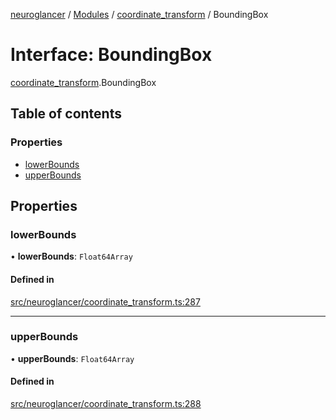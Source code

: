 [neuroglancer](../README.md) / [Modules](../modules.md) / [coordinate\_transform](../modules/coordinate_transform.md) / BoundingBox

# Interface: BoundingBox

[coordinate_transform](../modules/coordinate_transform.md).BoundingBox

## Table of contents

### Properties

- [lowerBounds](coordinate_transform.BoundingBox.md#lowerbounds)
- [upperBounds](coordinate_transform.BoundingBox.md#upperbounds)

## Properties

### lowerBounds

• **lowerBounds**: `Float64Array`

#### Defined in

[src/neuroglancer/coordinate_transform.ts:287](https://github.com/ActiveBrainAtlas2/neuroglancer/blob/958d23e0/src/neuroglancer/coordinate_transform.ts#L287)

___

### upperBounds

• **upperBounds**: `Float64Array`

#### Defined in

[src/neuroglancer/coordinate_transform.ts:288](https://github.com/ActiveBrainAtlas2/neuroglancer/blob/958d23e0/src/neuroglancer/coordinate_transform.ts#L288)
